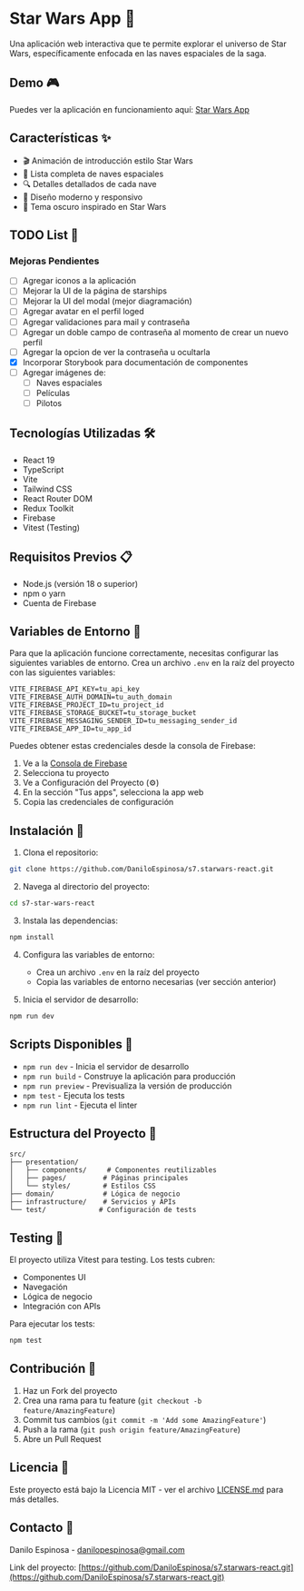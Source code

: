# Star Wars App 🚀

Una aplicación web interactiva que te permite explorar el universo de Star Wars, específicamente enfocada en las naves espaciales de la saga.

## Demo 🎮

Puedes ver la aplicación en funcionamiento aquí: [Star Wars App](https://s7-starwars-react.vercel.app/)

## Características ✨

- 🎬 Animación de introducción estilo Star Wars
- 🚀 Lista completa de naves espaciales
- 🔍 Detalles detallados de cada nave
- 🎨 Diseño moderno y responsivo
- 🌙 Tema oscuro inspirado en Star Wars

## TODO List 📝

### Mejoras Pendientes
- [ ] Agregar iconos a la aplicación
- [ ] Mejorar la UI de la página de starships
- [ ] Mejorar la UI del modal (mejor diagramación)
- [ ] Agregar avatar en el perfil loged
- [ ] Agregar validaciones para mail y contraseña
- [ ] Agregar un doble campo de contraseña al momento de crear un nuevo perfil
- [ ] Agregar la opcion de ver la contraseña u ocultarla
- [x] Incorporar Storybook para documentación de componentes
- [ ] Agregar imágenes de:
  - [ ] Naves espaciales
  - [ ] Películas
  - [ ] Pilotos

## Tecnologías Utilizadas 🛠

- React 19
- TypeScript
- Vite
- Tailwind CSS
- React Router DOM
- Redux Toolkit
- Firebase
- Vitest (Testing)

## Requisitos Previos 📋

- Node.js (versión 18 o superior)
- npm o yarn
- Cuenta de Firebase

## Variables de Entorno 🔑

Para que la aplicación funcione correctamente, necesitas configurar las siguientes variables de entorno. Crea un archivo `.env` en la raíz del proyecto con las siguientes variables:

```env
VITE_FIREBASE_API_KEY=tu_api_key
VITE_FIREBASE_AUTH_DOMAIN=tu_auth_domain
VITE_FIREBASE_PROJECT_ID=tu_project_id
VITE_FIREBASE_STORAGE_BUCKET=tu_storage_bucket
VITE_FIREBASE_MESSAGING_SENDER_ID=tu_messaging_sender_id
VITE_FIREBASE_APP_ID=tu_app_id
```

Puedes obtener estas credenciales desde la consola de Firebase:
1. Ve a la [Consola de Firebase](https://console.firebase.google.com/)
2. Selecciona tu proyecto
3. Ve a Configuración del Proyecto (⚙️)
4. En la sección "Tus apps", selecciona la app web
5. Copia las credenciales de configuración

## Instalación 🚀

1. Clona el repositorio:
```bash
git clone https://github.com/DaniloEspinosa/s7.starwars-react.git
```

2. Navega al directorio del proyecto:
```bash
cd s7-star-wars-react
```

3. Instala las dependencias:
```bash
npm install
```

4. Configura las variables de entorno:
   - Crea un archivo `.env` en la raíz del proyecto
   - Copia las variables de entorno necesarias (ver sección anterior)

5. Inicia el servidor de desarrollo:
```bash
npm run dev
```

## Scripts Disponibles 📜

- `npm run dev` - Inicia el servidor de desarrollo
- `npm run build` - Construye la aplicación para producción
- `npm run preview` - Previsualiza la versión de producción
- `npm test` - Ejecuta los tests
- `npm run lint` - Ejecuta el linter

## Estructura del Proyecto 📁

```
src/
├── presentation/
│   ├── components/     # Componentes reutilizables
│   ├── pages/         # Páginas principales
│   └── styles/        # Estilos CSS
├── domain/            # Lógica de negocio
├── infrastructure/    # Servicios y APIs
└── test/             # Configuración de tests
```

## Testing 🧪

El proyecto utiliza Vitest para testing. Los tests cubren:
- Componentes UI
- Navegación
- Lógica de negocio
- Integración con APIs

Para ejecutar los tests:
```bash
npm test
```

## Contribución 🤝

1. Haz un Fork del proyecto
2. Crea una rama para tu feature (`git checkout -b feature/AmazingFeature`)
3. Commit tus cambios (`git commit -m 'Add some AmazingFeature'`)
4. Push a la rama (`git push origin feature/AmazingFeature`)
5. Abre un Pull Request

## Licencia 📄

Este proyecto está bajo la Licencia MIT - ver el archivo [LICENSE.md](LICENSE.md) para más detalles.

## Contacto 📧

Danilo Espinosa - danilopespinosa@gmail.com

Link del proyecto: [https://github.com/DaniloEspinosa/s7.starwars-react.git](https://github.com/DaniloEspinosa/s7.starwars-react.git)